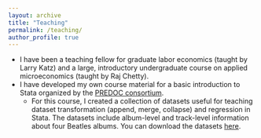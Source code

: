```yaml
---
layout: archive
title: "Teaching"
permalink: /teaching/
author_profile: true
---
```


* I have been a teaching fellow for graduate labor economics (taught by Larry Katz) and a large, introductory undergraduate course on applied microeconomics (taught by Raj Chetty).
* I have developed my own course material for a basic introduction to Stata organized by the <a href="https://predoc.org/" target="_blank">PREDOC consortium</a>.
	* For this course, I created a collection of datasets useful for teaching dataset transformation (append, merge, collapse) and regression in Stata. The datasets include album-level and track-level information about four Beatles albums. You can download the datasets <a href="https://www.dropbox.com/sh/dilt20h2jmh5q6q/AADtLnq4KP6S_wlSVFGjpFJja?dl=0" target="_blank">here</a>.